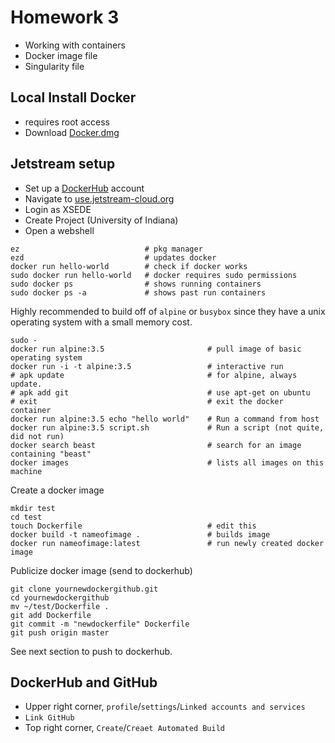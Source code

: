 # Homework 3

* Working with containers
* Docker image file
* Singularity file

## Local Install Docker

* requires root access
* Download [Docker.dmg](https://docs.docker.com/docker-for-mac/install/)

## Jetstream setup

* Set up a [DockerHub](https://hub.docker.com/) account
* Navigate to [use.jetstream-cloud.org](https://use.jetstream-cloud.org)
* Login as XSEDE
* Create Project (University of Indiana)
* Open a webshell


```
ez                            # pkg manager
ezd                           # updates docker
docker run hello-world        # check if docker works
sudo docker run hello-world   # docker requires sudo permissions
sudo docker ps                # shows running containers
sudo docker ps -a             # shows past run containers
```

Highly recommended to build off of `alpine` or `busybox` since they have a unix operating system with a small memory cost.

```
sudo -
docker run alpine:3.5                       # pull image of basic operating system
docker run -i -t alpine:3.5                 # interactive run
# apk update                                # for alpine, always update.
# apk add git                               # use apt-get on ubuntu
# exit                                      # exit the docker container
docker run alpine:3.5 echo "hello world"    # Run a command from host
docker run alpine:3.5 script.sh             # Run a script (not quite, did not run)
docker search beast                         # search for an image containing "beast"
docker images                               # lists all images on this machine
```

Create a docker image

```
mkdir test
cd test
touch Dockerfile                            # edit this
docker build -t nameofimage .               # builds image
docker run nameofimage:latest               # run newly created docker image
```

Publicize docker image (send to dockerhub)

```
git clone yournewdockergithub.git
cd yournewdockergithub
mv ~/test/Dockerfile .
git add Dockerfile
git commit -m "newdockerfile" Dockerfile
git push origin master
```

See next section to push to dockerhub.

## DockerHub and GitHub

* Upper right corner, `profile`/`settings`/`Linked accounts and services`
* `Link GitHub`
* Top right corner, `Create`/`Creaet Automated Build` 
